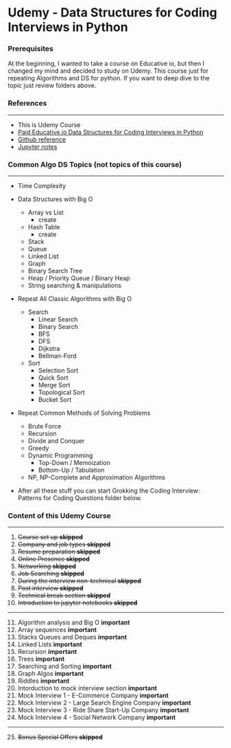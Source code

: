 # Udemy - Data Structures for Coding Interviews in Python

### Prerequisites

At the beginning, I wanted to take a course on Educative io, 
but then I changed my mind and decided to study on Udemy.
This course just for repeating Algorithms and DS for python.
If you want to deep dive to the topic just review folders above.

### References
<hr>

* This is Udemy Course
* [Paid Educative.io Data Structures for Coding Interviews in Python](https://www.educative.io/courses/data-structures-coding-interviews-python/qVQq0WLjO3p)
* [Github reference](https://github.com/jmportilla/Python-for-Algorithms--Data-Structures--and-Interviews)
* [Jupyter notes](https://nbviewer.org/github/jmportilla/Python-for-Algorithms--Data-Structures--and-Interviews/tree/master/)

### Common Algo DS Topics (not topics of this course)
<hr>

* Time Complexity

* Data Structures with Big O
  * Array vs List
    * create
  * Hash Table
    * create
  * Stack
  * Queue
  * Linked List
  * Graph
  * Binary Search Tree
  * Heap / Priority Queue / Binary Heap
  * String searching & manipulations 
    
* Repeat All Classic Algorithms with Big O
  * Search
    * Linear Search
    * Binary Search
    * BFS
    * DFS
    * Dijkstra
    * Bellman-Ford
  * Sort
    * Selection Sort
    * Quick Sort
    * Merge Sort
    * Topological Sort
    * Bucket Sort
    
* Repeat Common Methods of Solving Problems
  * Brute Force
  * Recursion
  * Divide and Conquer
  * Greedy
  * Dynamic Programming
    * Top-Down / Memoization
    * Bottom-Up / Tabulation
  * NP, NP-Complete and Approximation Algorithms
* After all these stuff you can start Grokking the Coding Interview: Patterns for Coding Questions folder below.

### Content of this Udemy Course

<hr>

1. ~~Course set up **skipped**~~
2. ~~Company and job types **skipped**~~
3. ~~Resume preparation **skipped**~~
4. ~~Online Presence **skipped**~~
5. ~~Networking **skipped**~~
6. ~~Job Searching **skipped**~~
7. ~~During the interview non-technical **skipped**~~
8. ~~Post interview **skipped**~~
9. ~~Technical break section **skipped**~~
10. ~~Introduction to jupyter notebooks **skipped**~~

<hr>

11. Algorithm analysis and Big O **important**
12. Array sequences **important**
13. Stacks Queues and Deques **important**
14. Linked Lists **important**
15. Recursion **important**
16. Trees **important**
17. Searching and Sorting **important**
18. Graph Algos **important**
19. Riddles **important**
20. Intorduction to mock interview section **important**
21. Mock Interview 1 - E-Commerce Company **important**
22. Mock Interview 2 - Large Search Engine Company **important**
23. Mock Interview 3 - Ride Share Start-Up Company **important**
24. Mock Interview 4 - Social Network Company **important**

<hr>

25. ~~Bonus Special Offers **skipped**~~